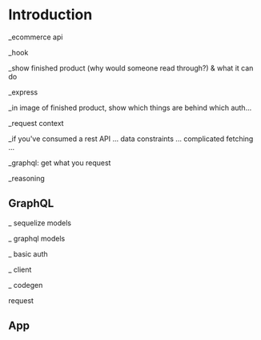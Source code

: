 

# Introduction


_ecommerce api

_hook

_show finished product (why would someone read through?) & what it can do

_express

_in image of finished product, show which things are behind which auth...

_request context

_if you've consumed a rest API ... data constraints ... complicated fetching ...

_graphql: get what you request

_reasoning

## GraphQL 

_ sequelize models

_ graphql models

_ basic auth

_ client

_ codegen

request

## App

